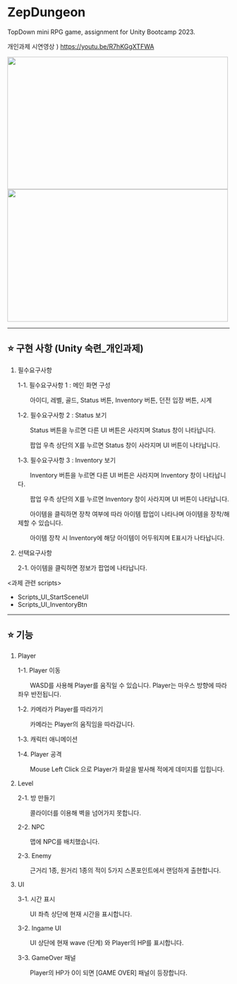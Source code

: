 # ZepDungeon
TopDown mini RPG game, assignment for Unity Bootcamp 2023.

개인과제 시연영상 ) https://youtu.be/R7hKGgXTFWA

<img src="https://github.com/yskybright/ZepDungeon/assets/148968024/3405538a-6b3f-4d95-968f-f2b3c37a508e.png" width="500" height="300"/>

<img src="https://github.com/yskybright/ZepDungeon/assets/148968024/9d5a03b4-b575-46a9-b846-f470db34e69e.png" width="500" height="300"/>


---
## ⭐ 구현 사항 (Unity 숙련_개인과제)

1. 필수요구사항 

   1-1. 필수요구사항 1 : 메인 화면 구성
   
   &nbsp;&nbsp;&nbsp;&nbsp;&nbsp;&nbsp;&nbsp;아이디, 레벨, 골드, Status 버튼, Inventory 버튼, 던전 입장 버튼, 시계
   
   1-2. 필수요구사항 2 : Status 보기
   
   &nbsp;&nbsp;&nbsp;&nbsp;&nbsp;&nbsp;&nbsp;Status 버튼을 누르면 다른 UI 버튼은 사라지며 Status 창이 나타납니다.
   
   &nbsp;&nbsp;&nbsp;&nbsp;&nbsp;&nbsp;&nbsp;팝업 우측 상단의 X를 누르면 Status 창이 사라지며 UI 버튼이 나타납니다.

   1-3. 필수요구사항 3 : Inventory 보기
   
   &nbsp;&nbsp;&nbsp;&nbsp;&nbsp;&nbsp;&nbsp;Inventory 버튼을 누르면 다른 UI 버튼은 사라지며 Inventory 창이 나타납니다.
   
   &nbsp;&nbsp;&nbsp;&nbsp;&nbsp;&nbsp;&nbsp;팝업 우측 상단의 X를 누르면 Inventory 창이 사라지며 UI 버튼이 나타납니다.
   
   &nbsp;&nbsp;&nbsp;&nbsp;&nbsp;&nbsp;&nbsp;아이템을 클릭하면 장착 여부에 따라 아이템 팝업이 나타나며 아이템을 장착/해제할 수 있습니다.
   
   &nbsp;&nbsp;&nbsp;&nbsp;&nbsp;&nbsp;&nbsp;아이템 장착 시 Inventory에 해당 아이템이 어두워지며 E표시가 나타납니다.




2. 선택요구사항

   2-1. 아이템을 클릭하면 정보가 팝업에 나타납니다.


 <과제 관련 scripts>
- Scripts_UI_StartSceneUI
- Scripts_UI_InventoryBtn


---
## ⭐ 기능 

1. Player

   1-1. Player 이동
   
   &nbsp;&nbsp;&nbsp;&nbsp;&nbsp;&nbsp;&nbsp;WASD를 사용해 Player를 움직일 수 있습니다. Player는 마우스 방향에 따라 좌우 반전됩니다.


   1-2. 카메라가 Player를 따라가기
   
   &nbsp;&nbsp;&nbsp;&nbsp;&nbsp;&nbsp;&nbsp;카메라는 Player의 움직임을 따라갑니다.


   1-3. 캐릭터 애니메이션

   1-4. Player 공격
   
   &nbsp;&nbsp;&nbsp;&nbsp;&nbsp;&nbsp;&nbsp;Mouse Left Click 으로 Player가 화살을 발사해 적에게 데미지를 입힙니다.


2. Level
 
   2-1. 방 만들기
   
   &nbsp;&nbsp;&nbsp;&nbsp;&nbsp;&nbsp;&nbsp;콜라이더를 이용해 벽을 넘어가지 못합니다.

   2-2. NPC
   
   &nbsp;&nbsp;&nbsp;&nbsp;&nbsp;&nbsp;&nbsp;맵에 NPC를 배치했습니다.

   2-3. Enemy
   
   &nbsp;&nbsp;&nbsp;&nbsp;&nbsp;&nbsp;&nbsp;근거리 1종, 원거리 1종의 적이 5가지 스폰포인트에서 랜덤하게 출현합니다.


3. UI
   
   3-1. 시간 표시
   
   &nbsp;&nbsp;&nbsp;&nbsp;&nbsp;&nbsp;&nbsp;UI 좌측 상단에 현재 시간을 표시합니다.

   3-2. Ingame UI

   &nbsp;&nbsp;&nbsp;&nbsp;&nbsp;&nbsp;&nbsp;UI 상단에 현재 wave (단계) 와 Player의 HP를 표시합니다.

   3-3. GameOver 패널
   
   &nbsp;&nbsp;&nbsp;&nbsp;&nbsp;&nbsp;&nbsp;Player의 HP가 0이 되면 [GAME OVER] 패널이 등장합니다.


